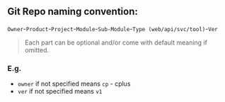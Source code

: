 ## Git Repo naming convention:

`Owner`-`Product`-`Project`-`Module`-`Sub-Module`-`Type (web/api/svc/tool)`-`Ver`

> Each part can be optional and/or come with default meaning if omitted.

### E.g.
* `owner` if not specified means `cp` - cplus
* `ver` if not specified means `v1`

